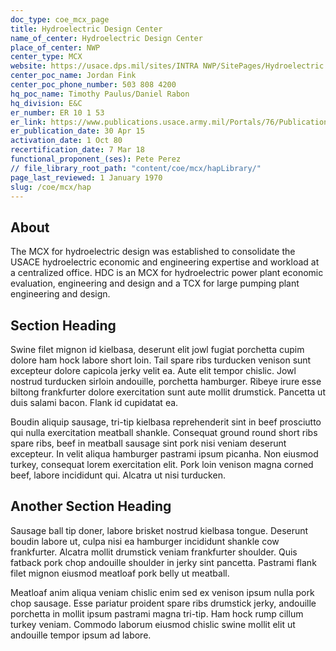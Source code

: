 ```yaml
---
doc_type: coe_mcx_page 
title: Hydroelectric Design Center  
name_of_center: Hydroelectric Design Center  
place_of_center: NWP
center_type: MCX
website: https://usace.dps.mil/sites/INTRA NWP/SitePages/Hydroelectric Design Center.aspx
center_poc_name: Jordan Fink
center_poc_phone_number: 503 808 4200
hq_poc_name: Timothy Paulus/Daniel Rabon
hq_division: E&C
er_number: ER 10 1 53
er_link: https://www.publications.usace.army.mil/Portals/76/Publications/EngineerRegulations/ER_10 1 53.pdf?ver=MUMBaTMseR94YeNWhMCP8g%3d%3d
er_publication_date: 30 Apr 15
activation_date: 1 Oct 80
recertification_date: 7 Mar 18
functional_proponent_(ses): Pete Perez
// file_library_root_path: "content/coe/mcx/hapLibrary/" 
page_last_reviewed: 1 January 1970 
slug: /coe/mcx/hap
---
```


## About 

The MCX for hydroelectric design was established to consolidate the USACE hydroelectric economic and engineering expertise and workload at a centralized office. HDC is an MCX for hydroelectric power plant economic evaluation, engineering and design and a TCX for large pumping plant engineering and design.  

 ## Section Heading 

 Swine filet mignon id kielbasa, deserunt elit jowl fugiat porchetta cupim dolore ham hock labore short loin. Tail spare ribs turducken venison sunt excepteur dolore capicola jerky velit ea. Aute elit tempor chislic. Jowl nostrud turducken sirloin andouille, porchetta hamburger. Ribeye irure esse biltong frankfurter dolore exercitation sunt aute mollit drumstick. Pancetta ut duis salami bacon. Flank id cupidatat ea. 

 Boudin aliquip sausage, tri-tip kielbasa reprehenderit sint in beef prosciutto qui nulla exercitation meatball shankle. Consequat ground round short ribs spare ribs, beef in meatball sausage sint pork nisi veniam deserunt excepteur. In velit aliqua hamburger pastrami ipsum picanha. Non eiusmod turkey, consequat lorem exercitation elit. Pork loin venison magna corned beef, labore incididunt qui. Alcatra ut nisi turducken. 

 ## Another Section Heading 

 Sausage ball tip doner, labore brisket nostrud kielbasa tongue. Deserunt boudin labore ut, culpa nisi ea hamburger incididunt shankle cow frankfurter. Alcatra mollit drumstick veniam frankfurter shoulder. Quis fatback pork chop andouille shoulder in jerky sint pancetta. Pastrami flank filet mignon eiusmod meatloaf pork belly ut meatball. 

 Meatloaf anim aliqua veniam chislic enim sed ex venison ipsum nulla pork chop sausage. Esse pariatur proident spare ribs drumstick jerky, andouille porchetta in mollit ipsum pastrami magna tri-tip. Ham hock rump cillum turkey veniam. Commodo laborum eiusmod chislic swine mollit elit ut andouille tempor ipsum ad labore. 

